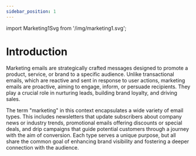 ```yaml
---
sidebar_position: 1
---
```


import Marketing1Svg from '/img/marketing1.svg';

# Introduction

Marketing emails are strategically crafted messages designed to promote a product, service, or brand to a specific audience. Unlike transactional emails, which are reactive and sent in response to user actions, marketing emails are proactive, aiming to engage, inform, or persuade recipients. They play a crucial role in nurturing leads, building brand loyalty, and driving sales.

The term "marketing" in this context encapsulates a wide variety of email types. This includes newsletters that update subscribers about company news or industry trends, promotional emails offering discounts or special deals, and drip campaigns that guide potential customers through a journey with the aim of conversion. Each type serves a unique purpose, but all share the common goal of enhancing brand visibility and fostering a deeper connection with the audience.

<div className="text--center custom-image">
    <Marketing1Svg/>
</div>

